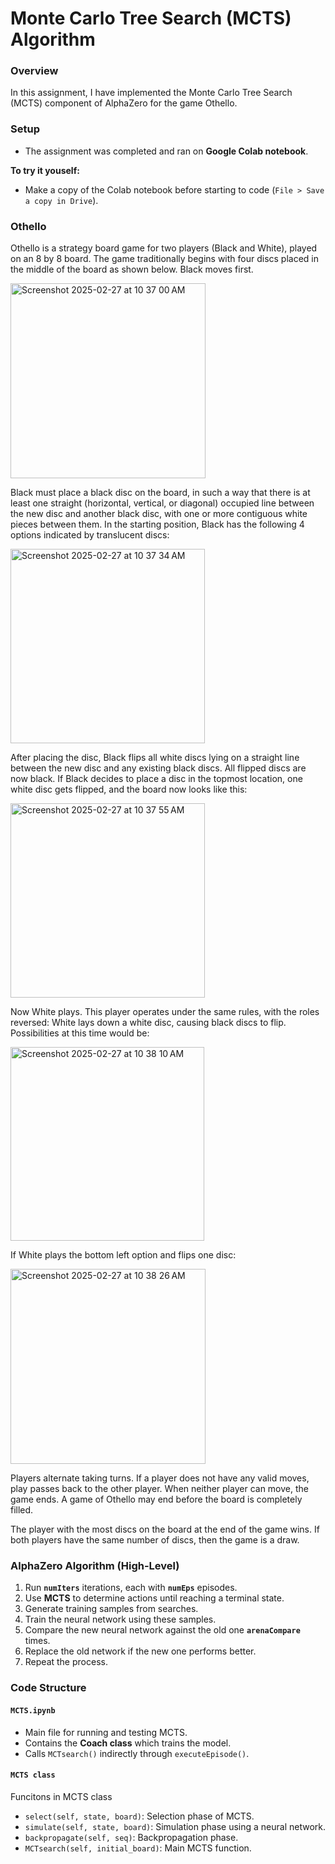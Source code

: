 # Monte Carlo Tree Search (MCTS) Algorithm

### Overview
In this assignment, I have implemented the Monte Carlo Tree Search (MCTS) component of AlphaZero for the game Othello.

### Setup
- The assignment was completed and ran on **Google Colab notebook**.

**To try it youself:**
- Make a copy of the Colab notebook before starting to code (`File > Save a copy in Drive`).

### Othello
Othello is a strategy board game for two players (Black and White), played on an 8 by 8 board. The game traditionally begins with four discs placed in the middle of the board as shown below. Black moves first.

<img width="312" alt="Screenshot 2025-02-27 at 10 37 00 AM" src="https://github.com/user-attachments/assets/3a867e37-4c02-4bc2-945c-09984074c0ed" />

Black must place a black disc on the board, in such a way that there is at least one straight (horizontal, vertical, or diagonal) occupied line between the new disc and another black disc, with one or more contiguous white pieces between them. In the starting position, Black has the following 4 options indicated by translucent discs:

<img width="311" alt="Screenshot 2025-02-27 at 10 37 34 AM" src="https://github.com/user-attachments/assets/60fdc93c-bfeb-4871-b2f8-df508b00be9c" />

After placing the disc, Black flips all white discs lying on a straight line between the new disc and any existing black discs. All flipped discs are now black. If Black decides to place a disc in the topmost location, one white disc gets flipped, and the board now looks like this:

<img width="311" alt="Screenshot 2025-02-27 at 10 37 55 AM" src="https://github.com/user-attachments/assets/f229315c-c3d4-4324-9783-5b7e382c96dc" />

Now White plays. This player operates under the same rules, with the roles reversed: White lays down a white disc, causing black discs to flip. Possibilities at this time would be:

<img width="310" alt="Screenshot 2025-02-27 at 10 38 10 AM" src="https://github.com/user-attachments/assets/89e94d36-3bab-4383-85fb-9465f90d58f5" />

If White plays the bottom left option and flips one disc:

<img width="312" alt="Screenshot 2025-02-27 at 10 38 26 AM" src="https://github.com/user-attachments/assets/ee31bc75-dffa-464d-a67d-859abc0d9df4" />

Players alternate taking turns. If a player does not have any valid moves, play passes back to the other player. When neither player can move, the game ends. A game of Othello may end before the board is completely filled.

The player with the most discs on the board at the end of the game wins. If both players have the same number of discs, then the game is a draw.

### AlphaZero Algorithm (High-Level)
1. Run **`numIters`** iterations, each with **`numEps`** episodes.
2. Use **MCTS** to determine actions until reaching a terminal state.
3. Generate training samples from searches.
4. Train the neural network using these samples.
5. Compare the new neural network against the old one **`arenaCompare`** times.
6. Replace the old network if the new one performs better.
7. Repeat the process.

### Code Structure
#### `MCTS.ipynb`
- Main file for running and testing MCTS.
- Contains the **Coach class** which trains the model.
- Calls `MCTsearch()` indirectly through `executeEpisode()`.

#### `MCTS class`
Funcitons in MCTS class
- `select(self, state, board)`: Selection phase of MCTS.
- `simulate(self, state, board)`: Simulation phase using a neural network.
- `backpropagate(self, seq)`: Backpropagation phase.
- `MCTsearch(self, initial_board)`: Main MCTS function.

